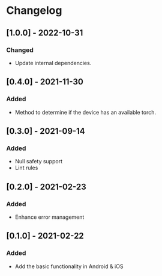 # Changelog

## [1.0.0] - 2022-10-31

### Changed

- Update internal dependencies.

## [0.4.0] - 2021-11-30

### Added

- Method to determine if the device has an available torch.

## [0.3.0] - 2021-09-14

### Added

- Null safety support
- Lint rules

## [0.2.0] - 2021-02-23

### Added

- Enhance error management

## [0.1.0] - 2021-02-22

### Added

- Add the basic functionality in Android & iOS
